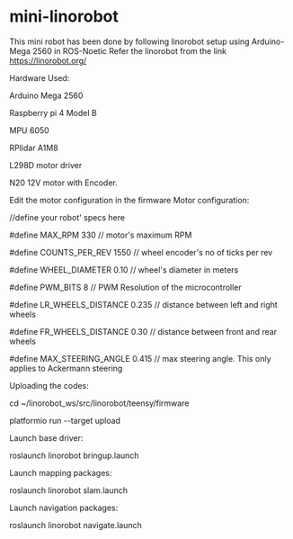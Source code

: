 # mini-linorobot
This mini robot has been done by following linorobot setup using Arduino-Mega 2560 in ROS-Noetic
Refer the linorobot from the link https://linorobot.org/


Hardware Used:

Arduino Mega 2560

Raspberry pi 4 Model B

MPU 6050

RPlidar A1M8

L298D motor driver

N20 12V motor with Encoder.


Edit the motor configuration in the firmware
Motor configuration:

//define your robot' specs here

#define MAX_RPM 330               // motor's maximum RPM

#define COUNTS_PER_REV 1550       // wheel encoder's no of ticks per rev

#define WHEEL_DIAMETER 0.10       // wheel's diameter in meters

#define PWM_BITS 8                // PWM Resolution of the microcontroller

#define LR_WHEELS_DISTANCE 0.235  // distance between left and right wheels

#define FR_WHEELS_DISTANCE 0.30   // distance between front and rear wheels

#define MAX_STEERING_ANGLE 0.415  // max steering angle. This only applies to Ackermann steering

Uploading the codes:

cd ~/linorobot_ws/src/linorobot/teensy/firmware

platformio run --target upload


Launch base driver:

roslaunch linorobot bringup.launch

Launch mapping packages:

roslaunch linorobot slam.launch


Launch navigation packages:

roslaunch linorobot navigate.launch




